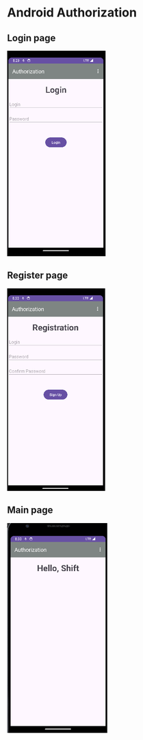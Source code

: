 # Android Authorization

## Login page
![Login page](/login-page.png)

## Register page
![Register page](/register-page.png)

## Main page
![Main page](/main-page.png)
